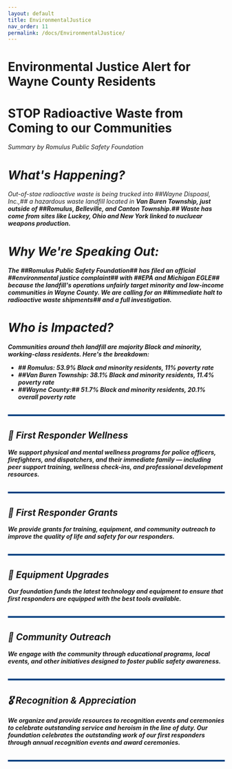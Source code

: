 ```yaml
---
layout: default
title: EnvironmentalJustice
nav_order: 11
permalink: /docs/EnvironmentalJustice/
---
```


<!-- Google tag (gtag.js) -->
<script async src="https://www.googletagmanager.com/gtag/js?id=G-YD66KT4FWL"></script>
<script>
  window.dataLayer = window.dataLayer || [];
  function gtag(){dataLayer.push(arguments);}
  gtag('js', new Date());

  gtag('config', 'G-YD66KT4FWL');
</script>

# Environmental Justice Alert for Wayne County Residents

# STOP Radioactive Waste from Coming to our Communities
<i>Summary by Romulus Public Safety Foundation<i/>

# What's Happening?

Out-of-stae radioactive waste is being trucked into ##Wayne Dispoasl, Inc.,## a hazardous waste landfill located in  <b>Van Buren Township,<b/> just outside of ##Romulus, Belleville, and Canton Township.## Waste has come from sites like Luckey, Ohio and New York linked to nucluear weapons production.

# Why We're Speaking Out:
The ##Romulus Public Safety Foundation## has filed an official ##environmental justice complaint## with ##EPA and Michigan EGLE## because the landfill's operations unfairly target minority and low-income communities in Wayne County. We are calling for an ##immediate halt to radioactive waste shipments## and a full investigation.

# Who is Impacted?

Communities around theh landfill are majority Black and minority, working-class residents. Here's the breakdown:
<ul>
  <li>## Romulus: 53.9% Black and minority residents, 11% poverty rate</li>
  <li>##Van Buren Township: 38.1% Black and minority residents, 11.4% poverty rate</li>
  <li>##Wayne County:## 51.7% Black and minority residents, 20.1% overall poverty rate</li>
</ul>

<hr style="border: none; height: 4px; background-color: #004080; margin: 2rem 0;" />

## 🚒 First Responder Wellness
We support physical and mental wellness programs for police officers, firefighters, and dispatchers, and their immediate family — including peer support training, wellness check-ins, and professional development resources.

<hr style="border: none; height: 4px; background-color: #004080; margin: 2rem 0;" />

## 🚓 First Responder Grants
We provide grants for training, equipment, and community outreach to improve the quality of life and safety for our responders.

<hr style="border: none; height: 4px; background-color: #004080; margin: 2rem 0;" />

## 🚒 Equipment Upgrades
Our foundation funds the latest technology and equipment to ensure that first responders are equipped with the best tools available.

<hr style="border: none; height: 4px; background-color: #004080; margin: 2rem 0;" />

## 👮 Community Outreach
We engage with the community through educational programs, local events, and other initiatives designed to foster public safety awareness.

<hr style="border: none; height: 4px; background-color: #004080; margin: 2rem 0;" />

## 🎖️ Recognition & Appreciation
We organize and provide resources to recognition events and ceremonies to celebrate outstanding service and heroism in the line of duty. Our foundation celebrates the outstanding work of our first responders through annual recognition events and award ceremonies.

<hr style="border: none; height: 4px; background-color: #004080; margin: 2rem 0;" />
